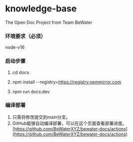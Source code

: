# knowledge-base

The Open Doc Project from Team BeWater

### 环境要求（必须）

node-v16

### 启动步骤

1. cd docs

2. npm install --registry=https://registry.npmmirror.com

3. npm run docs:dev

### 编译部署

1. 只需将修改提交到main分支。
2. GitHub能够自动编译部署，可以在这个页面查看部署进度。[https://github.com/BeWaterXYZ/bewater-docs/actions](https://github.com/BeWaterXYZ/bewater-docs/actions)
